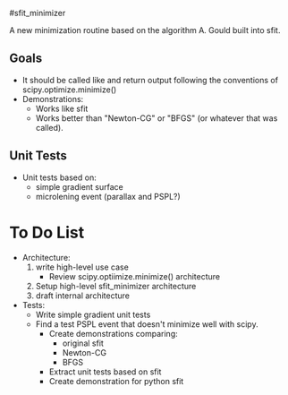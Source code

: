 #sfit_minimizer

A new minimization routine based on the algorithm A. Gould built into sfit.

## Goals

- It should be called like and return output following the conventions of scipy.optimize.minimize()
- Demonstrations:
    - Works like sfit
    - Works better than "Newton-CG" or "BFGS" (or whatever that was called).

## Unit Tests

- Unit tests based on:
    - simple gradient surface
    - microlening event (parallax and PSPL?)

# To Do List

- Architecture:
    1. write high-level use case
        - Review scipy.optiimize.minimize() architecture
    2. Setup high-level sfit_minimizer architecture 
    3. draft internal architecture
- Tests:    
    - Write simple gradient unit tests
    - Find a test PSPL event that doesn't minimize well with scipy.
        - Create demonstrations comparing:
            - original sfit
            - Newton-CG
            - BFGS
        - Extract unit tests based on sfit
        - Create demonstration for python sfit